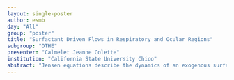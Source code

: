 ```yaml
---
layout: single-poster
author: esmb
day: "All"
group: "poster"
title: "Surfactant Driven Flows in Respiratory and Ocular Regions"
subgroup: "OTHE"
presenter: "Calmelet Jeanne Colette"
institution: "California State University Chico"
abstract: "Jensen equations describe the dynamics of an exogenous surfactant moving on the top of an endogenous fluid layer in biological systems.  The fluid motion is caused by the decrease in surface tension at the free surface of the thin film at the region of contact with the surfactant.  The variations in space and time of the surfactant concentration and film height are analyzed under different geometries.  We focus our attention on two biological applications; first, on the respiratory system, where an exogenous surfactant is inserted on the lining of a respiratory airway wall. Second, on the ocular region, where a surfactant is instilled on the eye lining. We conclude that the presence of the surfactant increases the fluid flow of the lining and therefore, can be used as therapeutic agent to prevent potential film rupture."
---
```

